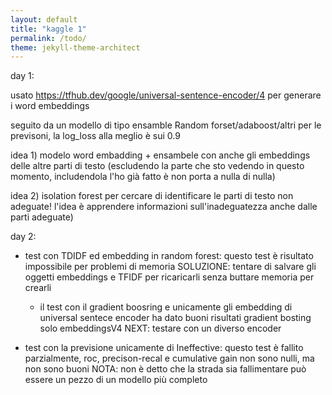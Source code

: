 ```yaml
---
layout: default
title: "kaggle 1"
permalink: /todo/
theme: jekyll-theme-architect
---
```


day 1:

usato https://tfhub.dev/google/universal-sentence-encoder/4 per generare i word embeddings

seguito da un modello di tipo ensamble Random forset/adaboost/altri per le previsoni, la log_loss alla meglio è sui 0.9

idea 1)  modelo word embadding + ensambele con anche gli embeddings delle altre parti di testo (escludendo la parte che sto vedendo in questo momento, includendola l'ho già fatto è 
non porta a nulla di nulla)

idea 2) isolation forest per cercare di identificare le parti di testo non adeguate! l'idea è apprendere informazioni sull'inadeguatezza anche dalle parti adeguate)

day 2:

- test con TDIDF ed embedding in random forest: 
    questo test è risultato impossibile per problemi di memoria 
    SOLUZIONE: tentare di salvare gli oggetti embeddings e TFIDF per ricaricarli senza buttare memoria per crearli
    
    - il test con il gradient boosring e unicamente gli embedding di universal sentece encoder ha dato buoni risultati
    gradient bosting solo embeddingsV4
    NEXT: testare con un diverso encoder 
    
- test con la previsione unicamente di Ineffective:
  questo test è fallito parzialmente, roc, precison-recal e cumulative gain non sono nulli, ma non sono buoni
  NOTA: non è detto che la strada sia fallimentare può essere un pezzo di un modello più completo
  

